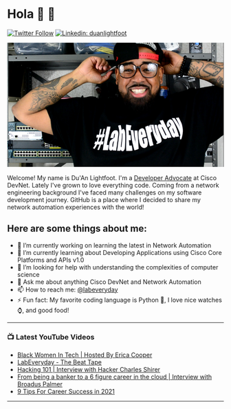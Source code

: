 # Hola 👋 🤖

[![Twitter Follow](https://img.shields.io/twitter/follow/labeveryday?label=Follow)](https://twitter.com/labeveryday)
[![Linkedin: duanlightfoot](https://img.shields.io/badge/-duan%20lightfoot-blue?style=flat-square&logo=Linkedin&logoColor=white&link=https://www.linkedin.com/in/duanlightfoot/)](https://www.linkedin.com/in/duanlightfoot/)

![Labeveryday](https://github.com/labeveryday/Notes/blob/main/images/labeveryday.png)

Welcome! My name is Du'An Lightfoot. I'm a [Developer Advocate](https://blogs.cisco.com/author/duanlightfoot) at Cisco DevNet. Lately I've grown to love everything code. Coming from a network engineering background I've faced many challenges on my software development journey. GitHub is a place where I decided to share my network automation experiences with the world!

## Here are some things about me:

- 🔭 I’m currently working on learning the latest in Network Automation
- 🌱 I’m currently learning about Developing Applications using Cisco Core Platforms and APIs v1.0
- 🤔 I’m looking for help with understanding the complexities of computer science
- 💬 Ask me about anything Cisco DevNet and Network Automation
- 📫 How to reach me: [@labeveryday](www.twitter.com/labeveryday)
- ⚡ Fun fact: My favorite coding language is Python 🐍, I love nice watches ⌚️, and good food!

---

### 📺 Latest YouTube Videos
<!-- YOUTUBE:START -->
- [Black Women In Tech | Hosted By Erica Cooper](https://www.youtube.com/watch?v=kDQXcIe4CAQ)
- [LabEveryday -  The Beat Tape](https://www.youtube.com/watch?v=6u6fuLwV-No)
- [Hacking 101 | Interview with Hacker Charles Shirer](https://www.youtube.com/watch?v=9vS0vSDQSq4)
- [From being a banker to a 6 figure career in the cloud | Interview with Broadus Palmer](https://www.youtube.com/watch?v=Tr3Tx1PXNBg)
- [9 Tips For Career Success in 2021](https://www.youtube.com/watch?v=tLwN9DTlZw4)
<!-- YOUTUBE:END -->

---

<br />
